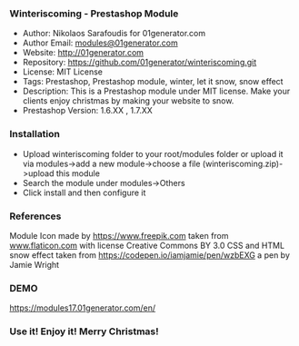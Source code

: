 ### Winteriscoming - Prestashop Module ###

* Author: Nikolaos Sarafoudis for 01generator.com
* Author Email: modules@01generator.com
* Website: http://01generator.com
* Repository: https://github.com/01generator/winteriscoming.git
* License: MIT License
* Tags: Prestashop, Prestashop module, winter, let it snow, snow effect
* Description: This is a Prestashop module under MIT license. Make your clients enjoy christmas by making your website to snow.
* Prestashop Version: 1.6.XX , 1.7.XX

### Installation ###

* Upload winteriscoming folder to your root/modules folder or upload it via modules->add a new module->choose a file (winteriscoming.zip)->upload this module
* Search the module under modules->Others
* Click install and then configure it

### References ###

Module Icon made by https://www.freepik.com taken from www.flaticon.com with license Creative Commons BY 3.0
CSS and HTML snow effect taken from https://codepen.io/iamjamie/pen/wzbEXG a pen by Jamie Wright

### DEMO ###
https://modules17.01generator.com/en/

### Use it! Enjoy it! Merry Christmas! ###
